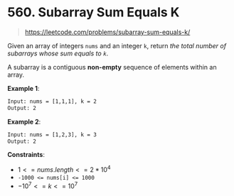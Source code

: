 # 560. Subarray Sum Equals K

> <https://leetcode.com/problems/subarray-sum-equals-k/>

Given an array of integers `nums` and an integer `k`, return
*the total number of subarrays whose sum equals to `k`*.

A subarray is a contiguous **non-empty** sequence of elements within an array.

**Example 1**:

```txt
Input: nums = [1,1,1], k = 2
Output: 2
```

**Example 2**:

```txt
Input: nums = [1,2,3], k = 3
Output: 2
```

**Constraints**:

- $1 <= nums.length <= 2 * 10^4$
- `-1000 <= nums[i] <= 1000`
- $-10^7 <= k <= 10^7$
